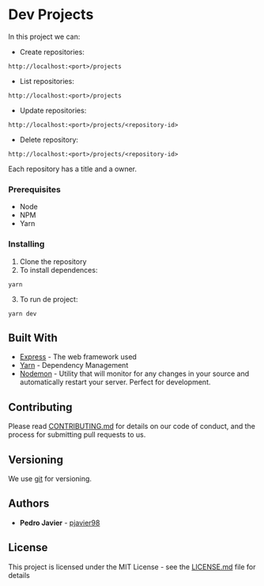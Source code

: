 # Dev Projects
In this project we can:
* Create repositories:
```
http://localhost:<port>/projects
```
* List repositories:
```
http://localhost:<port>/projects
```
* Update repositories:
```
http://localhost:<port>/projects/<repository-id>
```
* Delete repository:
```
http://localhost:<port>/projects/<repository-id>
```

Each repository has a title and a owner.

### Prerequisites
* Node
* NPM
* Yarn

### Installing
1. Clone the repository
2. To install dependences:
```
yarn
```
3. To run de project:
```
yarn dev
```

## Built With

* [Express](https://expressjs.com/) - The web framework used
* [Yarn](https://yarnpkg.com/) - Dependency Management
* [Nodemon](https://nodemon.io/) - Utility that will monitor for any changes in your source and automatically restart your server. Perfect for development.

## Contributing

Please read [CONTRIBUTING.md](https://gist.github.com/PurpleBooth/b24679402957c63ec426) for details on our code of conduct, and the process for submitting pull requests to us.

## Versioning

We use [git](https://git-scm.com/) for versioning.

## Authors

* **Pedro Javier** - [pjavier98](https://github.com/pjavier98)

## License

This project is licensed under the MIT License - see the [LICENSE.md](LICENSE.md) file for details
